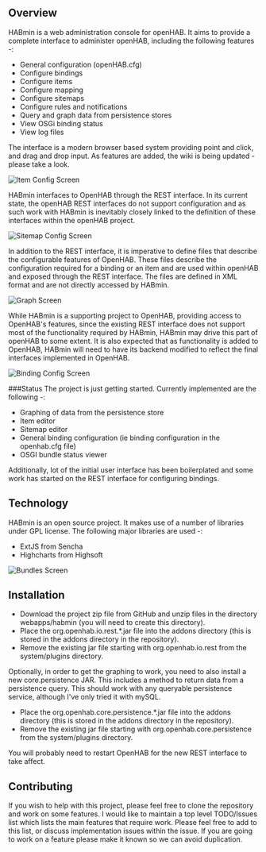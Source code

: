 Overview
--------
HABmin is a web administration console for openHAB. It aims to provide a complete interface to administer openHAB, including the following features -:
* General configuration (openHAB.cfg)
* Configure bindings
* Configure items
* Configure mapping
* Configure sitemaps
* Configure rules and notifications
* Query and graph data from persistence stores
* View OSGi binding status
* View log files

The interface is a modern browser based system providing point and click, and drag and drop input. As features are added, the wiki is being updated - please take a look.


![Item Config Screen](https://raw.github.com/wiki/cdjackson/HABmin/habmin_itemconfig.png)

HABmin interfaces to OpenHAB through the REST interface.  In its current state, the openHAB REST interfaces do not support configuration and as such work with HABmin is inevitably closely linked to the definition of these interfaces within the openHAB project.

![Sitemap Config Screen](https://raw.github.com/wiki/cdjackson/HABmin/habmin_sitemap.png)

In addition to the REST interface, it is imperative to define files that describe the configurable features of OpenHAB. These files describe the configuration required for a binding or an item and are used within openHAB and exposed through the REST interface. The files are defined in XML format and are not directly accessed by HABmin.


![Graph Screen](https://raw.github.com/wiki/cdjackson/HABmin/habmin_graph.png)

While HABmin is a supporting project to OpenHAB,  providing access to OpenHAB's features, since the existing REST interface does not support most of the functionality required by HABmin, HABmin may drive this part of openHAB to some extent. It is also expected that as functionality is added to OpenHAB,  HABmin will need to have its backend modified to reflect the final interfaces implemented in OpenHAB. 

![Binding Config Screen](https://raw.github.com/wiki/cdjackson/HABmin/habmin_bindingconfig.png)


###Status
The project is just getting started. Currently implemented are the following -:
* Graphing of data from the persistence store
* Item editor
* Sitemap editor
* General binding configuration (ie binding configuration in the openhab.cfg file)
* OSGI bundle status viewer

Additionally, lot of the initial user interface has been boilerplated and some work has started on the REST interface for configuring bindings.

Technology
----------
HABmin is an open source project. It makes use of a number of libraries under GPL license. The following major libraries are used -:
* ExtJS from Sencha
* Highcharts from Highsoft

![Bundles Screen](https://raw.github.com/wiki/cdjackson/HABmin/habmin_systembundles.png)

Installation
------------
* Download the project zip file from GitHub and unzip files in the directory webapps/habmin (you will need to create this directory).
* Place the org.openhab.io.rest.*.jar file into the addons directory (this is stored in the addons directory in the repository).
* Remove the existing jar file starting with org.openhab.io.rest from the system/plugins directory.

Optionally, in order to get the graphing to work, you need to also install a new core.persistence JAR. This includes a method to return data from a persistence query. This should work with any queryable persistence service, although I've only tried it with mySQL.
* Place the org.openhab.core.persistence.*.jar file into the addons directory (this is stored in the addons directory in the repository).
* Remove the existing jar file starting with org.openhab.core.persistence from the system/plugins directory.

You will probably need to restart OpenHAB for the new REST interface to take affect.


Contributing
------------
If you wish to help with this project, please feel free to clone the repository and work on some features. I would like to maintain a top level TODO/Issues list which lists the main features that require work. Please feel free to add to this list, or discuss implementation issues within the issue. If you are going to work on a feature please make it known so we can avoid duplication.
